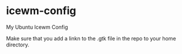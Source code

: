 icewm-config
============

My Ubuntu Icewm Config


Make sure that you add a linkn to the .gtk file in the repo to your home directory. 


